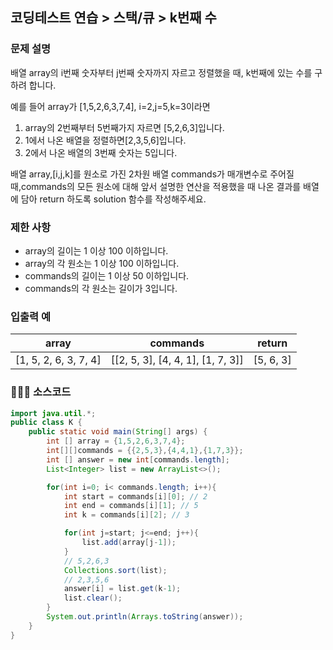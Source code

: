 ## 코딩테스트 연습 > 스택/큐 > k번째 수

### 문제 설명
배열 array의 i번째 숫자부터 j번째 숫자까지 자르고 정렬했을 때, k번째에 있는 수를 구하려 합니다.

예를 들어 array가 [1,5,2,6,3,7,4], i=2,j=5,k=3이라면
  1. array의 2번째부터 5번째가지 자르면 [5,2,6,3]입니다.
  2. 1에서 나온 배열을 정렬하면[2,3,5,6]입니다.
  3. 2에서 나온 배열의 3번째 숫자는 5입니다.

배열 array,[i,j,k]를 원소로 가진 2차원 배열 commands가 매개변수로 주어질 때,commands의 모든 원소에 대해 앞서 설명한 연산을 적용했을 때 나온 결과를 배열에 담아 return 하도록 solution 함수를 작성해주세요.

### 제한 사항
- array의 길이는 1 이상 100 이하입니다.
- array의 각 원소는 1 이상 100 이하입니다.
- commands의 길이는 1 이상 50 이하입니다.
- commands의 각 원소는 길이가 3입니다.

### 입출력 예

| array | commands | return |
| --- | --- | --- |
| [1, 5, 2, 6, 3, 7, 4] | [[2, 5, 3], [4, 4, 1], [1, 7, 3]] | [5, 6, 3] |

### 🧑🏻‍💻 소스코드

```java
import java.util.*;
public class K {
    public static void main(String[] args) {
        int [] array = {1,5,2,6,3,7,4};
        int[][]commands = {{2,5,3},{4,4,1},{1,7,3}};
        int [] answer = new int[commands.length];
        List<Integer> list = new ArrayList<>();

        for(int i=0; i< commands.length; i++){
            int start = commands[i][0]; // 2
            int end = commands[i][1]; // 5
            int k = commands[i][2]; // 3

            for(int j=start; j<=end; j++){
                list.add(array[j-1]);
            }
            // 5,2,6,3
            Collections.sort(list);
            // 2,3,5,6
            answer[i] = list.get(k-1);
            list.clear();
        }
        System.out.println(Arrays.toString(answer));
    }
}

```

